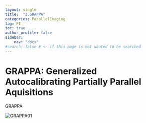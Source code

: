 ```yaml
---
layout: single
title:  "2.GRAPPA"
categories: ParallelImaging
tag: PI
toc: true
author_profile: false
sidebar:
    nav: "docs"
#search: false # <- if this page is not wanted to be searched
---
```


# GRAPPA: Generalized Autocalibrating Partially Parallel Aquisitions

GRAPPA 



![GRAPPA01](C:\1000Falcon-github-blog\1000Falcon.github.io\images\2023-03-29-GRAPPA\GRAPPA01.png)
